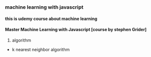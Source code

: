 ### machine learning with javascript

#### this is udemy course about machine learning

#### Master Machine Learning with Javascript [course by stephen Grider]

1. algorithm

- k nearest neighbor algorithm
